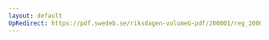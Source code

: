```yaml
---
layout: default
UpRedirect: https://pdf.swedeb.se/riksdagen-volumeG-pdf/200001/reg_200001/reg_200001_0555.pdf
---
```

